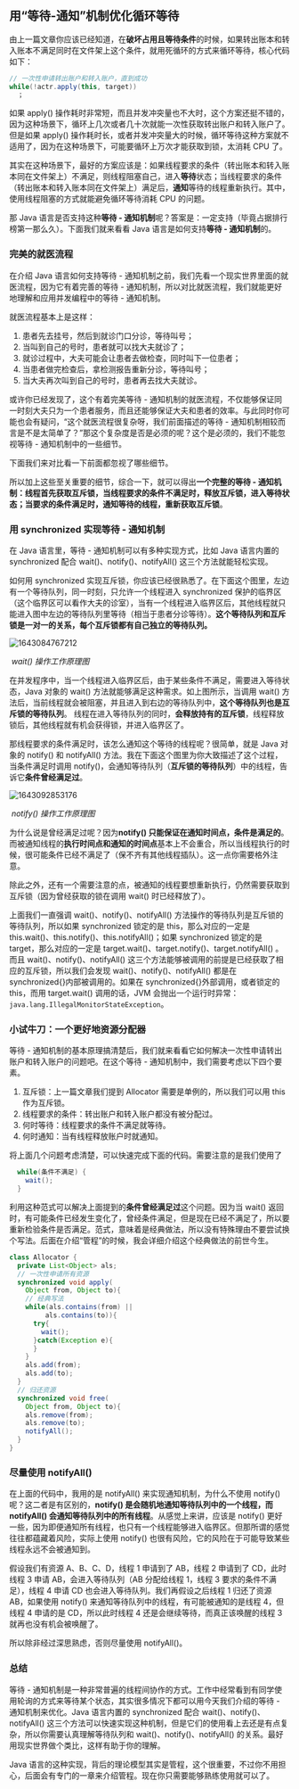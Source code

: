 ## 用“等待-通知”机制优化循环等待

由上一篇文章你应该已经知道，在**破坏占用且等待条件**的时候，如果转出账本和转入账本不满足同时在文件架上这个条件，就用死循环的方式来循环等待，核心代码如下：

```java
// 一次性申请转出账户和转入账户，直到成功
while(!actr.apply(this, target))
  ；
```

如果 apply() 操作耗时非常短，而且并发冲突量也不大时，这个方案还挺不错的，因为这种场景下，循环上几次或者几十次就能一次性获取转出账户和转入账户了。但是如果 apply() 操作耗时长，或者并发冲突量大的时候，循环等待这种方案就不适用了，因为在这种场景下，可能要循环上万次才能获取到锁，太消耗 CPU 了。

其实在这种场景下，最好的方案应该是：如果线程要求的条件（转出账本和转入账本同在文件架上）不满足，则线程阻塞自己，进入**等待**状态；当线程要求的条件（转出账本和转入账本同在文件架上）满足后，**通知**等待的线程重新执行。其中，使用线程阻塞的方式就能避免循环等待消耗 CPU 的问题。

那 Java 语言是否支持这种**等待 - 通知机制**呢？答案是：一定支持（毕竟占据排行榜第一那么久）。下面我们就来看看 Java 语言是如何支持**等待 - 通知机制**的。

### 完美的就医流程

在介绍 Java 语言如何支持等待 - 通知机制之前，我们先看一个现实世界里面的就医流程，因为它有着完善的等待 - 通知机制，所以对比就医流程，我们就能更好地理解和应用并发编程中的等待 - 通知机制。

就医流程基本上是这样：

1. 患者先去挂号，然后到就诊门口分诊，等待叫号；
2. 当叫到自己的号时，患者就可以找大夫就诊了；
3. 就诊过程中，大夫可能会让患者去做检查，同时叫下一位患者；
4. 当患者做完检查后，拿检测报告重新分诊，等待叫号；
5. 当大夫再次叫到自己的号时，患者再去找大夫就诊。

或许你已经发现了，这个有着完美等待 - 通知机制的就医流程，不仅能够保证同一时刻大夫只为一个患者服务，而且还能够保证大夫和患者的效率。与此同时你可能也会有疑问，“这个就医流程很复杂呀，我们前面描述的等待 - 通知机制相较而言是不是太简单了？”那这个复杂度是否是必须的呢？这个是必须的，我们不能忽视等待 - 通知机制中的一些细节。

下面我们来对比看一下前面都忽视了哪些细节。

所以加上这些至关重要的细节，综合一下，就可以得出**一个完整的等待 - 通知机制：线程首先获取互斥锁，当线程要求的条件不满足时，释放互斥锁，进入等待状态；当要求的条件满足时，通知等待的线程，重新获取互斥锁**。

### 用 synchronized 实现等待 - 通知机制

在 Java 语言里，等待 - 通知机制可以有多种实现方式，比如 Java 语言内置的 synchronized 配合 wait()、notify()、notifyAll() 这三个方法就能轻松实现。

如何用 synchronized 实现互斥锁，你应该已经很熟悉了。在下面这个图里，左边有一个等待队列，同一时刻，只允许一个线程进入 synchronized 保护的临界区（这个临界区可以看作大夫的诊室），当有一个线程进入临界区后，其他线程就只能进入图中左边的等待队列里等待（相当于患者分诊等待）。**这个等待队列和互斥锁是一对一的关系，每个互斥锁都有自己独立的等待队列。**

![1643084767212](用“等待-通知”机制优化循环等待.assets/1643084767212.png)

​																							*wait() 操作工作原理图*

在并发程序中，当一个线程进入临界区后，由于某些条件不满足，需要进入等待状态，Java 对象的 wait() 方法就能够满足这种需求。如上图所示，当调用 wait() 方法后，当前线程就会被阻塞，并且进入到右边的等待队列中，**这个等待队列也是互斥锁的等待队列**。 线程在进入等待队列的同时，**会释放持有的互斥锁**，线程释放锁后，其他线程就有机会获得锁，并进入临界区了。

那线程要求的条件满足时，该怎么通知这个等待的线程呢？很简单，就是 Java 对象的 notify() 和 notifyAll() 方法。我在下面这个图里为你大致描述了这个过程，当条件满足时调用 notify()，会通知等待队列（**互斥锁的等待队列**）中的线程，告诉它**条件曾经满足过**。

![1643092853176](用“等待-通知”机制优化循环等待.assets/1643092853176.png)

​																						*notify() 操作工作原理图*

为什么说是曾经满足过呢？因为**notify() 只能保证在通知时间点，条件是满足的**。而被通知线程的**执行时间点和通知的时间点**基本上不会重合，所以当线程执行的时候，很可能条件已经不满足了（保不齐有其他线程插队）。这一点你需要格外注意。

除此之外，还有一个需要注意的点，被通知的线程要想重新执行，仍然需要获取到互斥锁（因为曾经获取的锁在调用 wait() 时已经释放了）。

上面我们一直强调 wait()、notify()、notifyAll() 方法操作的等待队列是互斥锁的等待队列，所以如果 synchronized 锁定的是 this，那么对应的一定是 this.wait()、this.notify()、this.notifyAll()；如果 synchronized 锁定的是 target，那么对应的一定是 target.wait()、target.notify()、target.notifyAll() 。而且 wait()、notify()、notifyAll() 这三个方法能够被调用的前提是已经获取了相应的互斥锁，所以我们会发现 wait()、notify()、notifyAll() 都是在 synchronized{}内部被调用的。如果在 synchronized{}外部调用，或者锁定的 this，而用 target.wait() 调用的话，JVM 会抛出一个运行时异常：`java.lang.IllegalMonitorStateException`。

### 小试牛刀：一个更好地资源分配器

等待 - 通知机制的基本原理搞清楚后，我们就来看看它如何解决一次性申请转出账户和转入账户的问题吧。在这个等待 - 通知机制中，我们需要考虑以下四个要素。

1. 互斥锁：上一篇文章我们提到 Allocator 需要是单例的，所以我们可以用 this 作为互斥锁。
2. 线程要求的条件：转出账户和转入账户都没有被分配过。
3. 何时等待：线程要求的条件不满足就等待。
4. 何时通知：当有线程释放账户时就通知。

将上面几个问题考虑清楚，可以快速完成下面的代码。需要注意的是我们使用了

```java
  while(条件不满足) {
    wait();
  }
```

利用这种范式可以解决上面提到的**条件曾经满足过**这个问题。因为当 wait() 返回时，有可能条件已经发生变化了，曾经条件满足，但是现在已经不满足了，所以要重新检验条件是否满足。范式，意味着是经典做法，所以没有特殊理由不要尝试换个写法。后面在介绍“管程”的时候，我会详细介绍这个经典做法的前世今生。

```java
class Allocator {
  private List<Object> als;
  // 一次性申请所有资源
  synchronized void apply(
    Object from, Object to){
    // 经典写法
    while(als.contains(from) ||
         als.contains(to)){
      try{
        wait();
      }catch(Exception e){
      }   
    } 
    als.add(from);
    als.add(to);  
  }
  // 归还资源
  synchronized void free(
    Object from, Object to){
    als.remove(from);
    als.remove(to);
    notifyAll();
  }
}
```

### 尽量使用 notifyAll()

在上面的代码中，我用的是 notifyAll() 来实现通知机制，为什么不使用 notify() 呢？这二者是有区别的，**notify() 是会随机地通知等待队列中的一个线程，而 notifyAll() 会通知等待队列中的所有线程**。从感觉上来讲，应该是 notify() 更好一些，因为即便通知所有线程，也只有一个线程能够进入临界区。但那所谓的感觉往往都蕴藏着风险，实际上使用 notify() 也很有风险，它的风险在于可能导致某些线程永远不会被通知到。

假设我们有资源 A、B、C、D，线程 1 申请到了 AB，线程 2 申请到了 CD，此时线程 3 申请 AB，会进入等待队列（AB 分配给线程 1，线程 3 要求的条件不满足），线程 4 申请 CD 也会进入等待队列。我们再假设之后线程 1 归还了资源 AB，如果使用 notify() 来通知等待队列中的线程，有可能被通知的是线程 4，但线程 4 申请的是 CD，所以此时线程 4 还是会继续等待，而真正该唤醒的线程 3 就再也没有机会被唤醒了。

所以除非经过深思熟虑，否则尽量使用 notifyAll()。

### 总结

等待 - 通知机制是一种非常普遍的线程间协作的方式。工作中经常看到有同学使用轮询的方式来等待某个状态，其实很多情况下都可以用今天我们介绍的等待 - 通知机制来优化。Java 语言内置的 synchronized 配合 wait()、notify()、notifyAll() 这三个方法可以快速实现这种机制，但是它们的使用看上去还是有点复杂，所以你需要认真理解等待队列和 wait()、notify()、notifyAll() 的关系。最好用现实世界做个类比，这样有助于你的理解。

Java 语言的这种实现，背后的理论模型其实是管程，这个很重要，不过你不用担心，后面会有专门的一章来介绍管程。现在你只需要能够熟练使用就可以了。



